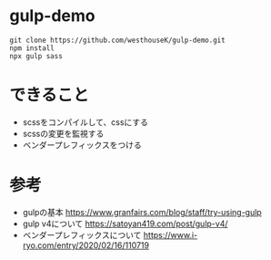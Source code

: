 # gulp-demo
```
git clone https://github.com/westhouseK/gulp-demo.git
npm install
npx gulp sass
```

# できること
- scssをコンパイルして、cssにする
- scssの変更を監視する
- ベンダープレフィックスをつける

# 参考
- gulpの基本
https://www.granfairs.com/blog/staff/try-using-gulp
- gulp v4について
https://satoyan419.com/post/gulp-v4/
- ベンダープレフィックスについて
https://www.i-ryo.com/entry/2020/02/16/110719
